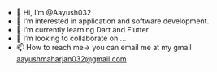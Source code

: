 - 👋 Hi, I’m @Aayush032
- 👀 I’m interested in application and software development.
- 🌱 I’m currently learning Dart and Flutter
- 💞️ I’m looking to collaborate on ...
- 📫 How to reach me-> you can email me at my gmail aayushmaharjan032@gmail.com

<!---
Aayush032/Aayush032 is a ✨ special ✨ repository because its `README.md` (this file) appears on your GitHub profile.
You can click the Preview link to take a look at your changes.
--->
